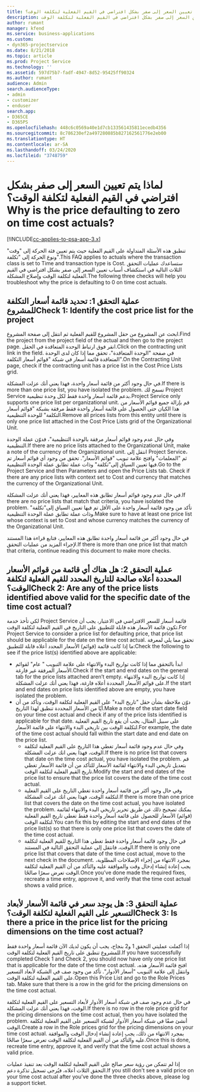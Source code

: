 ```yaml
---
title: لماذا يتم تعيين السعر إلى صفر بشكل افتراضي في القيم الفعلية لتكلفة الوقت؟
description: استكشاف الأخطاء وإصلاحها عند تعيين السعر إلى صفر بشكل افتراضي في القيم الفعلية لتكلفة الوقت.
author: rumant
manager: kfend
ms.service: business-applications
ms.custom:
- dyn365-projectservice
ms.date: 8/21/2018
ms.topic: article
ms.prod: Project Service
ms.technology: ''
ms.assetid: 597d75b7-fadf-4947-8d52-95425ff90324
ms.author: rumant
audience: Admin
search.audienceType:
- admin
- customizer
- enduser
search.app:
- D365CE
- D365PS
ms.openlocfilehash: 448c6c0569a40e1d7cb133561435811ecedb4356
ms.sourcegitcommit: 8c786230ef2a497280885b827162561776e2eb00
ms.translationtype: HT
ms.contentlocale: ar-SA
ms.lasthandoff: 03/24/2020
ms.locfileid: "3748759"
---
```

# <a name="why-is-the-price-defaulting-to-zero-on-time-cost-actuals"></a><span data-ttu-id="2815f-103">لماذا يتم تعيين السعر إلى صفر بشكل افتراضي في القيم الفعلية لتكلفة الوقت؟</span><span class="sxs-lookup"><span data-stu-id="2815f-103">Why is the price defaulting to zero on time cost actuals?</span></span>

[!INCLUDE[cc-applies-to-psa-app-3.x](../includes/cc-applies-to-psa-app-3x.md)]

<span data-ttu-id="2815f-104">تنطبق هذه الأسئلة المتداولة على القيم الفعلية حيث يتم تعيين فئة الحركة إلى "وقت" ونوع الحركة إلى "تكلفة"‬.</span><span class="sxs-lookup"><span data-stu-id="2815f-104">This FAQ applies to actuals where the transaction class is set to Time and transaction type is Cost.</span></span> <span data-ttu-id="2815f-105">ستساعدك عمليات التحقق الثلاث التالية في استكشاف أسباب تعيين السعر إلى صفر بشكل افتراضي في القيم الفعلية لتكلفة الوقت وإصلاح المشكلة.</span><span class="sxs-lookup"><span data-stu-id="2815f-105">The following three checks will help you troubleshoot why the price is defaulting to 0 on time cost actuals.</span></span>
 
## <a name="check-1-identify-the-cost-price-list-for-the-project"></a><span data-ttu-id="2815f-106">عملية التحقق 1: تحديد قائمة أسعار التكلفة للمشروع</span><span class="sxs-lookup"><span data-stu-id="2815f-106">Check 1: Identify the cost price list for the project</span></span>

<span data-ttu-id="2815f-107">ابحث عن المشروع من حقل المشروع للقيم الفعلية ثم انتقل إلى صفحة المشروع.</span><span class="sxs-lookup"><span data-stu-id="2815f-107">Find the project from the project field of the actual and then go to the project page.</span></span> <span data-ttu-id="2815f-108">انقر فوق ارتباط الوحدة المتعاقدة‬ في الحقل.</span><span class="sxs-lookup"><span data-stu-id="2815f-108">Click on the contracting unit link in the field.</span></span> <span data-ttu-id="2815f-109">في صفحة "الوحدة المتعاقدة‬"، تحقق مما إذا كان لدى الوحدة المتعاقدة‬ قائمة أسعار في شبكة "قوائم أسعار التكلفة".</span><span class="sxs-lookup"><span data-stu-id="2815f-109">On the Contracting Unit page, check if the contracting unit has a price list in the Cost Price Lists grid.</span></span>

<span data-ttu-id="2815f-110">في حال وجود أكثر من قائمة أسعار واحدة، فهذا يعني أنك عزلت المشكلة.</span><span class="sxs-lookup"><span data-stu-id="2815f-110">If there is more than one price list, you have isolated the problem.</span></span> <span data-ttu-id="2815f-111">تسمح لك Project Service بدعم قائمة أسعار واحدة فقط لكل وحدة تنظيمية.</span><span class="sxs-lookup"><span data-stu-id="2815f-111">Project Service only supports one price list per organizational unit.</span></span> <span data-ttu-id="2815f-112">قم بإزالة جميع قوائم الأسعار من هذا الكيان حتى الحصول على قائمة أسعار واحدة فقط مرفقة بشبكة "قوائم أسعار التكلفة" للوحدة التنظيمية.</span><span class="sxs-lookup"><span data-stu-id="2815f-112">Remove all prices lists from this entity until there is only one price list attached in the Cost Price Lists grid of the Organizational Unit.</span></span>

<span data-ttu-id="2815f-113">وفي حال عدم وجود قوائم أسعار مرفقة بالوحدة التنظيمية"، فدوّن عملة الوحدة التنظيمية.</span><span class="sxs-lookup"><span data-stu-id="2815f-113">If there are no price lists attached to the Organizational Unit, make a note of the currency of the Organizational unit.</span></span> <span data-ttu-id="2815f-114">انتقل إلى Project Service، ثم "المعلمات" وافتح علامة تبويب "قوائم الأسعار". تحقق من وجود أي قوائم أسعار تم فيها تعيين السياق إلى"تكلفة" وذات عملة تطابق عملة الوحدة التنظيمية.</span><span class="sxs-lookup"><span data-stu-id="2815f-114">Go to the Project Service and then Parameters and open the Price Lists tab. Check if there are any price lists with context set to Cost and currency that matches the currency of the Organizational Unit.</span></span>
 
<span data-ttu-id="2815f-115">في حال عدم وجود قوائم أسعار تطابق هذه المعايير، فهذا يعني أنك عزلت المشكلة.</span><span class="sxs-lookup"><span data-stu-id="2815f-115">If there are no price lists that match that criteria, you have isolated the problem.</span></span> <span data-ttu-id="2815f-116">تأكد من وجود قائمة أسعار واحدة على الأقل تم فيها تعيين السياق إلى"تكلفة" وذات عملة تطابق عملة الوحدة التنظيمية.</span><span class="sxs-lookup"><span data-stu-id="2815f-116">Make sure to have at least one price list whose context is set to Cost and whose currency matches the currency of the Organizational Unit.</span></span>

<span data-ttu-id="2815f-117">في حال وجود أكثر من قائمة أسعار واحدة تطابق هذه المعايير، فتابع قراءة هذا المستند لإجراء المزيد من عمليات التحقق.</span><span class="sxs-lookup"><span data-stu-id="2815f-117">If there is more than one price list that match that criteria, continue reading this document to make more checks.</span></span>

## <a name="check-2-are-any-of-the-price-lists-identified-above-valid-for-the-specific-date-of-the-time-cost-actual"></a><span data-ttu-id="2815f-118">عملية التحقق 2: هل هناك أي قائمة من قوائم الأسعار المحددة أعلاه صالحة للتاريخ المحدد للقيم الفعلية لتكلفة الوقت؟</span><span class="sxs-lookup"><span data-stu-id="2815f-118">Check 2: Are any of the price lists identified above valid for the specific date of the time cost actual?</span></span>

<span data-ttu-id="2815f-119">لكي تأخذ خدمة Project Service قائمة أسعار للسعر الافتراضي في الاعتبار، يجب أن تكون قائمة الأسعار هذه قابلة للتطبيق على التاريخ في القيم الفعلية لتكلفة الوقت.</span><span class="sxs-lookup"><span data-stu-id="2815f-119">For Project Service to consider a price list for defaulting price, that price list should be applicable for the date on the time cost actual.</span></span> <span data-ttu-id="2815f-120">تحقق مما يلي لمعرفة ما إذا كانت قائمة (قوائم) الأسعار المحدد أعلاه قابلة للتطبيق:</span><span class="sxs-lookup"><span data-stu-id="2815f-120">Check the following to see if the price list(s) identified above are applicable:</span></span>

- <span data-ttu-id="2815f-121">ابدأ بالتحقق مما إذا كانت تواريخ البدء والانتهاء على علامة التبويب " عام" لقوائم الأسعار المرفقة غير فارغة.</span><span class="sxs-lookup"><span data-stu-id="2815f-121">Check if the start and end dates on the general tab for the price lists attached aren’t empty.</span></span> <span data-ttu-id="2815f-122">إذا كانت تواريخ البدء والانتهاء على قوائم الأسعار المحددة أعلاه فارغة، فهذا يعني أنك عزلت المشكلة.</span><span class="sxs-lookup"><span data-stu-id="2815f-122">If the start and end dates on price lists identified above are empty, you have isolated the problem.</span></span> 
- <span data-ttu-id="2815f-123">دوّن ملاحظة بشأن حقل "تاريخ البدء" على القيم الفعلية لتكلفة الوقت، وتأكد من أن أيًا من الأسعار المحددة تنطبق لهذا التاريخ.</span><span class="sxs-lookup"><span data-stu-id="2815f-123">Make a note of the start date field on your time cost actual and check if any of the price lists identified is applicable for that date.</span></span> <span data-ttu-id="2815f-124">على سبيل المثال، يجب أن يقع تاريخ القيم الفعلية لتكلفة الوقت بين تاريخي البدء والانتهاء على قائمة الأسعار.</span><span class="sxs-lookup"><span data-stu-id="2815f-124">For example, the date of the time cost actual should fall within the start date and end date on the price list.</span></span> 
    - <span data-ttu-id="2815f-125">وفي حال عدم وجود قائمة أسعار تغطي هذا التاريخ على القيم الفعلية لتكلفة الوقت، فهذا يعني انك عزلت المشكلة.</span><span class="sxs-lookup"><span data-stu-id="2815f-125">If there is no price list that covers that date on the time cost actual, you have isolated the problem.</span></span> <span data-ttu-id="2815f-126">قم بتعديل تاريخي البدء والانتهاء لقائمة الأسعار للتأكد من أن قائمة الأسعار تغطي تاريخ القيم الفعلية لتكلفة الوقت.</span><span class="sxs-lookup"><span data-stu-id="2815f-126">Modify the start and end dates of the price list to ensure that the price list covers the date of the time cost actual.</span></span> 
    - <span data-ttu-id="2815f-127">وفي حال وجود أكثر من قائمة أسعار واحدة تغطي التاريخ على القيم الفعلية لتكلفة الوقت، فهذا يعني انك عزلت المشكلة.</span><span class="sxs-lookup"><span data-stu-id="2815f-127">If there is more than one price list that covers the date on the time cost actual, you have isolated the problem.</span></span> <span data-ttu-id="2815f-128">يمكنك تصحيح ذلك عن طريق تحرير تاريخي البدء والانتهاء لقائمة (قوائم) الأسعار للحصول على قائمة أسعار واحدة فقط تغطي تاريخ القيم الفعلية لتكلفة الوقت.</span><span class="sxs-lookup"><span data-stu-id="2815f-128">You can fix this by editing the start and end dates of the price list(s) so that there is only one price list that covers the date of the time cost actual.</span></span> 
    - <span data-ttu-id="2815f-129">في حال وجود قائمة أسعار واحدة فقط تغطي هذا التاريخ للقيم الفعلية لتكلفة الوقت، فانتقل إلى عملية التحقق التالية في المستند.</span><span class="sxs-lookup"><span data-stu-id="2815f-129">If there is only one price list that covers that date of the time cost actual, move to the next check in the document.</span></span>
<span data-ttu-id="2815f-130">بمجرد الانتهاء من إجراء الإصلاحات المطلوبة، يجب إعادة إنشاء إدخال وقت والموافقة عليه والتأكد من أن القيم الفعلية لتكلفة الوقت تعرض سعرًا صالحًا.</span><span class="sxs-lookup"><span data-stu-id="2815f-130">Once you’ve done made the required fixes, recreate a time entry, approve it, and verify that the time cost actual shows a valid price.</span></span>

## <a name="check-3-is-there-a-price-in-the-price-list-for-the-pricing-dimensions-on-the-time-cost-actual"></a><span data-ttu-id="2815f-131">عملية التحقق 3: هل يوجد سعر في قائمة الأسعار لأبعاد التسعير على القيم الفعلية لتكلفة الوقت؟</span><span class="sxs-lookup"><span data-stu-id="2815f-131">Check 3: Is there a price in the price list for the pricing dimensions on the time cost actual?</span></span>

<span data-ttu-id="2815f-132">إذا أكملت عمليتي التحقق 1 و2 بنجاح، يجب أن يكون لديك الآن قائمة أسعار واحدة فقط للمشروع تنطبق على تاريخ القيم الفعلية لتكلفة الوقت.</span><span class="sxs-lookup"><span data-stu-id="2815f-132">If you have successfully completed Check 1 and Check 2, you should now have only one price list that is applicable for the date of the time cost actual.</span></span> <span data-ttu-id="2815f-133">افتح قائمة الأسعار هذه، وانتقل إلى علامة التبويب "أسعار الأدوار". تأكد من وجود صف في الشبكة لأبعاد التسعير على القيم الفعلية لتكلفة الوقت.</span><span class="sxs-lookup"><span data-stu-id="2815f-133">Open this Price List and go to the Role Prices tab. Make sure that there is a row in the grid for the pricing dimensions on the time cost actual.</span></span>

<span data-ttu-id="2815f-134">في حال عدم وجود صف في شبكة أسعار الأدوار لأبعاد التسعير على القيم الفعلية لتكلفة الوقت، فهذا يعني أنك عزلت المشكلة.</span><span class="sxs-lookup"><span data-stu-id="2815f-134">If there is no row in the role price grid for the pricing dimensions on the time cost actual, then you have isolated the problem.</span></span> <span data-ttu-id="2815f-135">أنشئ صفًا في شبكة أسعار الأدوار لشبكة التسعير على القيم الفعلية لتكلفة الوقت.</span><span class="sxs-lookup"><span data-stu-id="2815f-135">Create a row in the Role prices grid for the pricing dimensions on your time cost actual.</span></span> <span data-ttu-id="2815f-136">بمجرد الانتهاء من ذلك، يجب إعادة إنشاء إدخال الوقت والموافقة عليه والتأكد من أن القيم الفعلية لتكلفة الوقت تعرض سعرًا صالحًا.</span><span class="sxs-lookup"><span data-stu-id="2815f-136">Once this is done, recreate time entry, approve it, and verify that the time cost actual shows a valid price.</span></span>
 
<span data-ttu-id="2815f-137">إذا لم تتمكن من رؤية سعر صالح على القيم الفعلية لتكلفة الوقت بعد تنفيذ عمليات التحقق الثلاث أعلاه، فيُرجى تسجيل تذكرة دعم.</span><span class="sxs-lookup"><span data-stu-id="2815f-137">If you still don't see a valid price on your time cost actual after you’ve done the three checks above, please log a support ticket.</span></span>



